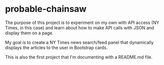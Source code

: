 # probable-chainsaw

The purpose of this project is to experiment on my own with API access (NY Times, in this case) and learn about how to make API calls with JSON and display them on a page.

My goal is to create a NY Times news search/feed panel that dynamically displays the articles to the user in Bootstrap cards.

This is also the first project that I'm documenting with a README.md file.
